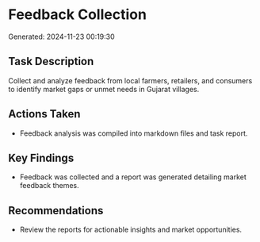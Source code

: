 # Feedback Collection
Generated: 2024-11-23 00:19:30

## Task Description
Collect and analyze feedback from local farmers, retailers, and consumers to identify market gaps or unmet needs in Gujarat villages.

## Actions Taken
- Feedback analysis was compiled into markdown files and task report.


## Key Findings
- Feedback was collected and a report was generated detailing market feedback themes.


## Recommendations
- Review the reports for actionable insights and market opportunities.
